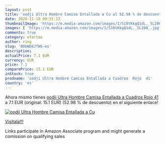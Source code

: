 ```yaml
---
layout: post
title: 'oodji Ultra Hombre Camisa Entallada a Cu al 52.98 % de descuento'
date: 2020-11-10 09:31:12
thumbnailImage: 'https://m.media-amazon.com/images/I/510tKkgQ1dL._SL200_.jpg'
images: [ 'https://m.media-amazon.com/images/I/510tKkgQ1dL._SL200_.jpg' ]
comments: true
category: ofertas
author: ring
slug: 'B06WD6JTWG-es'
description:
actualPrice: 7.1 EUR
currency: EUR
price: 7.1
comparePrice: 15.1 EUR
inStock: true
prodname: 'oodji Ultra Hombre Camisa Entallada a Cuadros  Rojo  41'
country: 'es'
---
```


Ahora mismo tienes [oodji Ultra Hombre Camisa Entallada a Cuadros  Rojo  41](https://www.amazon.es/dp/B06WD6JTWG/?tag=tolees-21) a 7.1 EUR (original: 15.1 EUR) (52.98 %  de descuento) en el siguiente enlace!

[![oodji Ultra Hombre Camisa Entallada a Cu](https://m.media-amazon.com/images/I/510tKkgQ1dL._SL200_.jpg)](https://www.amazon.es/dp/B06WD6JTWG/?tag=tolees-21)

[Visítala!!!](https://www.amazon.es/dp/B06WD6JTWG/?tag=tolees-21)

Links participate in Amazon Associate program and might generate a comission on qualifying sales
